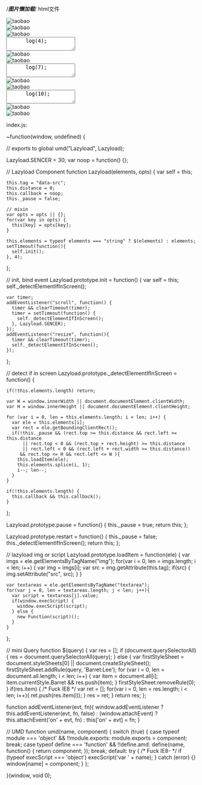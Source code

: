 /*********图片懒加载*********/
html文件
<div class="box">
  <div class="item"><img src="s.gif" data-src="xxx.jpg" alt="taobao"></div>
  <div class="item"><img src="s.gif" data-src="xxx.jpg" alt="taobao"></div>
  <div class="item"><img src="s.gif" data-src="xxx.jpg" alt="taobao"></div>
  <div class="item">
    <textarea>
      log(4);
    </textarea>
  </div>
  <div class="item"><img src="s.gif" data-src="xxx.jpg" alt="taobao"></div>
  <div class="item"><img src="s.gif" data-src="xxx.jpg" alt="taobao"></div>
  <div class="item">
    <textarea>
      log(7);
    </textarea>
  </div>
  <div class="item"><img src="s.gif" data-src="xxx.jpg" alt="taobao"></div>
  <div class="item"><img src="s.gif" data-src="xxx.jpg" alt="taobao"></div>
  <div class="item">
    <textarea>
      log(10);
    </textarea>
  </div>
  <div class="item"><img src="s.gif" data-src="xxx.jpg" alt="taobao"></div>
  <div class="item"><img src="s.gif" data-src="xxx.jpg" alt="taobao"></div>
</div>


<script src="inndex.js"></script>
index.js:
  
~function(window, undefined) {

  // exports to global
  umd("Lazyload", Lazyload);

  Lazyload.SENCER = 30;
  var noop = function() {};

  // Lazyload Component
  function Lazyload(elements, opts) {
    var self = this;

    this.tag = "data-src";
    this.distance = 0;
    this.callback = noop;
    this._pause = false;

    // mixin
    var opts = opts || {};
    for(var key in opts) {
      this[key] = opts[key];
    }

    this.elements = typeof elements === "string" ? $(elements) : elements;
    setTimeout(function(){
      self.init();
    }, 4);
  };

  // init, bind event
  Lazyload.prototype.init = function() {
    var self = this;
    self._detectElementIfInScreen();

    var timer;
    addEventListener("scroll", function() {
      timer && clearTimeout(timer);
      timer = setTimeout(function() {
        self._detectElementIfInScreen();
      }, Lazyload.SENCER);
    });
    addEventListener("resize", function(){
      timer && clearTimeout(timer);
      self._detectElementIfInScreen();
    });
  };

  // detect if in screen
  Lazyload.prototype._detectElementIfInScreen = function() {

    if(!this.elements.length) return;

    var W = window.innerWidth || document.documentElement.clientWidth;
    var H = window.innerHeight || document.documentElement.clientHeight;

    for (var i = 0, len = this.elements.length; i < len; i++) {
      var ele = this.elements[i];
      var rect = ele.getBoundingClientRect();
      if(!this._pause && (rect.top >= this.distance && rect.left >= this.distance
          || rect.top < 0 && (rect.top + rect.height) >= this.distance
          || rect.left < 0 && (rect.left + rect.width >= this.distance))
         && rect.top <= H && rect.left <= W ){
        this.loadItem(ele);
        this.elements.splice(i, 1);
        i--; len--;
      }
    }

    if(!this.elements.length) {
      this.callback && this.callback();
    }
  };

  Lazyload.prototype.pause = function() {
    this._pause = true;
    return this;
  };

  Lazyload.prototype.restart = function() {
    this._pause = false;
    this._detectElementIfInScreen();
    return this;
  };

  // lazyload img or script
  Lazyload.prototype.loadItem = function(ele) {
    var imgs = ele.getElementsByTagName("img");
    for(var i = 0, len = imgs.length; i < len; i++) {
      var img = imgs[i];
      var src = img.getAttribute(this.tag);
      if(src) {
        img.setAttribute("src", src);
      }
    }

    var textareas = ele.getElementsByTagName("textarea");
    for(var j = 0, len = textareas.length; j < len; j++){
      var script = textareas[j].value;
      if(window.execScript) {
        window.execScript(script);
      } else {
        new Function(script)();
      }
    }
  };

  // mini Query
  function $(query) {
    var res = [];
    if (document.querySelectorAll) {
      res = document.querySelectorAll(query);
    } else {
      var firstStyleSheet = document.styleSheets[0] || document.createStyleSheet();
      firstStyleSheet.addRule(query, 'Barret:Lee');
      for (var i = 0, len = document.all.length; i < len; i++) {
        var item = document.all[i];
        item.currentStyle.Barret && res.push(item);
      }
      firstStyleSheet.removeRule(0);
    }
    if(res.item) { /* Fuck IE8 */
      var ret = [];
      for(var i = 0, len = res.length; i < len; i++){
        ret.push(res.item(i));
      }
      res = ret;
    }
    return res;
  };

  function addEventListener(evt, fn){
    window.addEventListener ? this.addEventListener(evt, fn, false) : (window.attachEvent)
        ? this.attachEvent('on' + evt, fn) : this['on' + evt] = fn;
  }

  // UMD
  function umd(name, component) {
    switch (true) {
      case typeof module === 'object' && !!module.exports:
        module.exports = component;
        break;
      case typeof define === 'function' && !!define.amd:
        define(name, function() {
          return component;
        });
        break;
      default:
        try { /* Fuck IE8- */
          if (typeof execScript === 'object') execScript('var ' + name);
        } catch (error) {}
        window[name] = component;
    }
  };

}(window, void 0);


<script>
    function log(msg) {
    window.console && window.console.log && window.console.log(msg);
  }
  log("Pause, restart after 1.5 seconds.")
  var lazyload = new Lazyload(".item", {
    callback: function(){
      log("All lazyload item finished.");
    }
  }).pause();

  setTimeout(function(){
    lazyload.restart();
  }, 1500);
</script>
